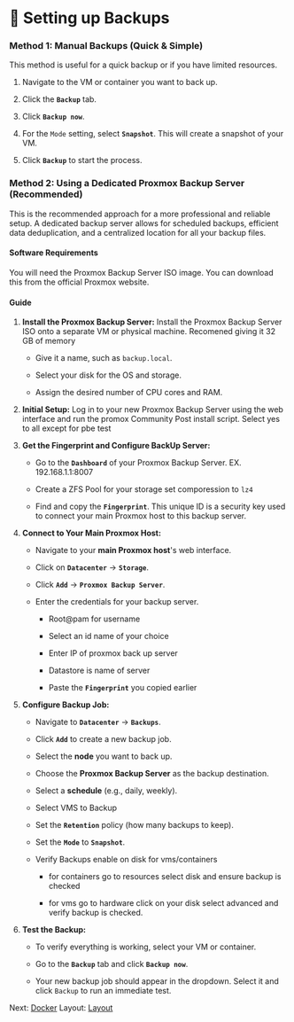 # 🔄 Setting up Backups
### **Method 1: Manual Backups (Quick & Simple)**

This method is useful for a quick backup or if you have limited resources.

1. Navigate to the VM or container you want to back up.

2. Click the **`Backup`** tab.

3. Click **`Backup now`**.

4. For the `Mode` setting, select **`Snapshot`**. This will create a snapshot of your VM.

5. Click **`Backup`** to start the process.

### **Method 2: Using a Dedicated Proxmox Backup Server (Recommended)**

This is the recommended approach for a more professional and reliable setup. A dedicated backup server allows for scheduled backups, efficient data deduplication, and a centralized location for all your backup files.

#### **Software Requirements**

You will need the Proxmox Backup Server ISO image. You can download this from the official Proxmox website.

#### **Guide**

1. **Install the Proxmox Backup Server:** Install the Proxmox Backup Server ISO onto a separate VM or physical machine. Recomened giving it 32 GB of memory

   * Give it a name, such as `backup.local`.

   * Select your disk for the OS and storage.

   * Assign the desired number of CPU cores and RAM.

2. **Initial Setup:** Log in to your new Proxmox Backup Server using the web interface and run the promox Community Post install script. Select yes to all except for pbe test


3. **Get the Fingerprint and Configure BackUp Server:**

   * Go to the **`Dashboard`** of your Proxmox Backup Server. EX. 192.168.1.1:8007
  
   * Create a ZFS Pool for your storage set comporession to `lz4`

   * Find and copy the **`Fingerprint`**. This unique ID is a security key used to connect your main Proxmox host to this backup server.

4. **Connect to Your Main Proxmox Host:**

   * Navigate to your **main Proxmox host**'s web interface. 

   * Click on **`Datacenter`** -> **`Storage`**.

   * Click **`Add`** -> **`Proxmox Backup Server`**.

   * Enter the credentials for your backup server.
  
     * Root@pam for username
    
     * Select an id name of your choice
    
     * Enter IP of proxmox back up server
    
     * Datastore is name of server

     * Paste the **`Fingerprint`** you copied earlier 

6. **Configure Backup Job:**

   * Navigate to **`Datacenter`** -> **`Backups`**.

   * Click **`Add`** to create a new backup job.

   * Select the **node** you want to back up.

   * Choose the **Proxmox Backup Server** as the backup destination.

   * Select a **schedule** (e.g., daily, weekly).
  
   * Select VMS to Backup

   * Set the **`Retention`** policy (how many backups to keep).

   * Set the **`Mode`** to **`Snapshot`**.
  
   * Verify Backups enable on disk for vms/containers
  
     * for containers go to resources select disk and ensure backup is checked
    
     * for vms go to hardware click on your disk select advanced and verify backup is checked.

7. **Test the Backup:**

   * To verify everything is working, select your VM or container.

   * Go to the **`Backup`** tab and click **`Backup now`**.

   * Your new backup job should appear in the dropdown. Select it and click `Backup` to run an immediate test.
  
  Next: [Docker](../Docker)
  Layout: [Layout](../Layout)

